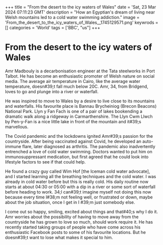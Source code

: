 +++
title = "From the desert to the icy waters of Wales"
date = 'Sat, 23 Mar 2024 07:11:23 GMT'
description = "How an Egyptian's dream of living near Welsh mountains led to a cold water swimming addiction."
image = 'From_the_desert_to_the_icy_waters_of_Wales__1745129571.png'
keywrods =  []
categories = 'World'
tags = ['BBC', "us"]
+++

# From the desert to the icy waters of Wales

Amr Madbouly is a decarbonisation engineer at the Tata steelworks in Port Talbot.
He has become an enthusiastic promoter of Welsh nature on social media.
The average air temperature in Cairo, like the average water temperature, doesn<bb>#39;t fall much below 20C.
Amr, 34, from Bridgend, loves to go and plunge into a river or waterfall.

He was inspired to move to Wales by a desire to live close to its mountains and waterfalls.
His favourite place is Bannau Brycheiniog (Brecon Beacons) National Park.
Llyn y Fan Fach is one of a pair of lakes bookending a dramatic walk along a ridgeway in Carmarthenshire.
The Llyn Cwm Llwch by Pen-y-Fan is a nice little lake in front of the mountain and it<bb>#39;s marvellous.

The Covid pandemic and the lockdowns ignited Amr<bb>#39;s passion for the countryside.
After being vaccinated against Covid, he developed an auto-immune flare, later diagnosed as arthritis.
The pandemic also inadvertently entrenched a love of cold water swimming.
Doctors wanted to put him on immunosuppressant medication, but first agreed that he could look into lifestyle factors to see if that could help.

He found a crazy guy called  Wim Hof [the Iceman cold water advocate], and I started learning all the breathing techniques and the cold water.
I was already in cold water before but this is really cold.
His daily routine now starts at about 04:30 or 05:00 with a dip in a river or some sort of waterfall before heading to work.
34;I can<bb>#39;t imagine myself not doing this now because every time I<bb>#38;m not feeling well, or frustrated or down, maybe about the job situation, once I get in I<bb> #39;m just somebody else.

I come out so happy, smiling, excited about things and that<bb>#40;s why I do it.
Amr worries about the possibility of having to move away from the countryside he has grown to love so much, should work require it.
He has recently started taking groups of people who have come across his enthusiastic Facebook posts to some of his favourite locations.
But he doesn<bb>#39;t want to lose what makes it special to him.


